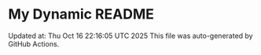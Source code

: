 # My Dynamic README
Updated at: Thu Oct 16 22:16:05 UTC 2025
This file was auto-generated by GitHub Actions.
